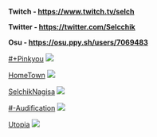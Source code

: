 **Twitch - https://www.twitch.tv/selch**

**Twitter - https://twitter.com/Selcchik**

**Osu - https://osu.ppy.sh/users/7069483**










[#+Pinkyou](https://drive.google.com/file/d/1F19ZmhxsnIVIR3mGbHBWwV9B6eyYVZF_/view?usp=sharing)
![](https://i.imgur.com/OWjTXcn.png)









[HomeTown](https://drive.google.com/file/d/1cVtwuoAdQ1nVv9kn_cj7vlKASU7N5YUa/view)
![](https://i.imgur.com/MzZF7tl.png)









 [SelchikNagisa](https://drive.google.com/uc?export=download&confirm=NKoE&id=1QdiM3n2U9_D0_dnklLjjlp6fWKzlmwZz)
![](https://i.ppy.sh/cc86c079978bf35b950fcd182669d81b9287d86b/68747470733a2f2f70702e757365726170692e636f6d2f633834303133392f763834303133393538362f35633830662f515936764d44364e43376b2e6a7067)









[#-Audification](https://drive.google.com/file/d/1RCYEsZeHIgI-ucTIB8PEZ9yZT2NIDOWd/view)
![](https://i.ppy.sh/7afddddbb74c79fd223d493403ecad5aedc5c9ab/68747470733a2f2f692e696d6775722e636f6d2f4a7044547a47732e706e67)








[Utopia](https://drive.google.com/open?id=1bx8SaqeD06wFnGwm391G3uDkoH1FDJiO)
![](https://i.imgur.com/KyJqMcs.png)
